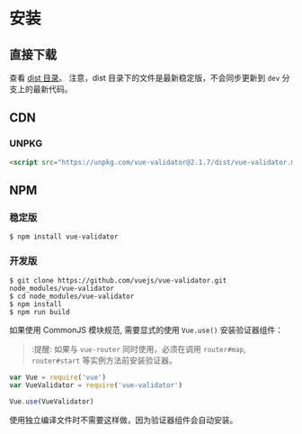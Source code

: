 # 安装

## 直接下载

查看 [dist 目录](https://github.com/vuejs/vue-validator/tree/dev/dist)。 注意，dist 目录下的文件是最新稳定版，不会同步更新到 `dev` 分支上的最新代码。

## CDN

### UNPKG

```html
<script src="https://unpkg.com/vue-validator@2.1.7/dist/vue-validator.min.js"></script>
```

## NPM

### 稳定版

    $ npm install vue-validator

### 开发版

    $ git clone https://github.com/vuejs/vue-validator.git node_modules/vue-validator
    $ cd node_modules/vue-validator
    $ npm install
    $ npm run build

如果使用 CommonJS 模块规范, 需要显式的使用 `Vue.use()` 安装验证器组件：

> :提醒: 如果与 `vue-router` 同时使用，必须在调用 `router#map`, `router#start` 等实例方法前安装验证器。

```javascript
var Vue = require('vue')
var VueValidator = require('vue-validator')

Vue.use(VueValidator)
```

使用独立编译文件时不需要这样做，因为验证器组件会自动安装。
